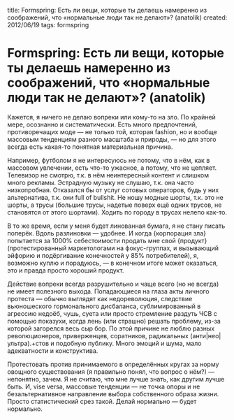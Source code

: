 title: Formspring: Есть ли вещи, которые ты делаешь намеренно из соображений, что «нормальные люди так не делают»? (anatolik)
created: 2012/06/19
tags: formspring

# Formspring: Есть ли вещи, которые ты делаешь намеренно из соображений, что «нормальные люди так не делают»? (anatolik)

Кажется, я ничего не делаю вопреки или кому-то на зло. По крайней мере, осознанно и систематически. Есть много предпочтений, противоречащих моде — не только той, которая fashion, но и вообще массовым тенденциям разного масштаба и природы, — но для этого всегда есть какая-то понятная материальная причина.

Например, футболом я не интересуюсь не потому, что в нём, как в массовом увлечении, есть что-то ужасное, а потому, что не цепляет. Телевизор не смотрю, т.к. в нём неинтересный контент и слишком много рекламы. Эстрадную музыку не слушаю, т.к. она часто низкопробная. Отказался бы от услуг сотовых операторов, будь у них альтернатива, т.к. они full of bullshit. Не ношу модные шорты, т.к. это не шорты, а трусы (большие трусы, надетые поверх ещё одних трусов, не становятся от этого шортами). Ходить по городу в трусах нелепо как-то.

В то же время, если у меня будет линованная бумага, я не стану писать поперёк. Вдоль разлиновки — удобнее. И когда {корпорация зла} попытается за 1000% себестоимости продать мне свой {продукт} (протестированный маркетологами на фокус-группах, и вызывающий эйфорию и подёргивание конечностей у 85% потребителей), я, возможно куплю и порадуюсь, — в конечном итоге может оказаться, это и правда просто хороший продукт.

Действие вопреки всегда разрушительно и чаще всего (но не всегда) не имеет полезного выхода. Попадающиеся на глаза акты личного протеста — обычно выглядят как недореволюция, следствие вьюношеского гормонального дисбаланса, сублимированный в агрессию недоёб, чушь, суета или просто стремление раздуть ЧСВ с помощью показухи, когда лень (или страшно) решать проблему, из-за которой загорелся весь сыр бор. По этой причине не люблю разных революционеров, приверженцев, соратников, радикальных (анти|нео|ультра).+стов и подобную публику. Много эмоций и шума, мало адекватности и конструктива.

Протестовать против принимаемого в определённых кругах за норму овощного существования (я правильно понял, что вопрос о нём?) — непонятно, зачем. Я не считаю, что мне лучше знать, как другим лучше быть. И, vise versa, массовые тенденции — не точка опоры и не безальтернативное направление выбора собственного образа жизни. Просто статистический срез такой. Делай нормально — будет нормально.
